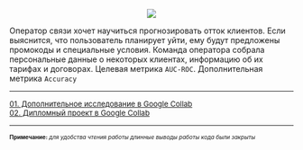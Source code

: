 <p align="center"><img src='https://i.ibb.co/v44WM0y/2.jpg'></p>

Оператор связи хочет научиться прогнозировать отток клиентов. Если выяснится, что пользователь планирует уйти, ему будут предложены промокоды и специальные условия. Команда оператора собрала персональные данные о некоторых клиентах, информацию об их тарифах и договорах. Целевая метрика `AUC-ROC`. Дополнительная метрика `Accuracy`

---

<font size="2"> [01. Дополнительное исследование в Google Collab](https://colab.research.google.com/drive/1tqfUYXUD_hZ8yIVujrrxvx9o8zvAhZTr?usp=sharing)   
[02. Дипломный проект в Google Collab](https://colab.research.google.com/drive/1t7b-GyHxO9IEYNmcgQUgWrZlWTtOGj6O?usp=sharing)</font>

---
    
 <font size="1"> **Примечание:** *для удобства чтения работы длинные выводы работы кода были закрыты* </font>

